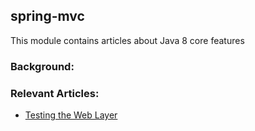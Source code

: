 ## spring-mvc

This module contains articles about Java 8 core features

### Background: 


### Relevant Articles: 
- [Testing the Web Layer](https://spring.io/guides/gs/testing-web/)
